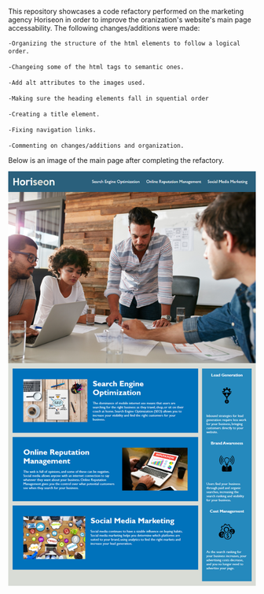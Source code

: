 This repository showcases a code refactory performed on the marketing agency Horiseon in order to improve the oranization's website's main page accessability. The following changes/additions were made:

    -Organizing the structure of the html elements to follow a logical order.

    -Changeing some of the html tags to semantic ones.

    -Add alt attributes to the images used.

    -Making sure the heading elements fall in squential order

    -Creating a title element.

    -Fixing navigation links.

    -Commenting on changes/additions and organization.

Below is an image of the main page after completing the refactory.

<img src="assets/images/01-html-css-git-homework-demo.png">
